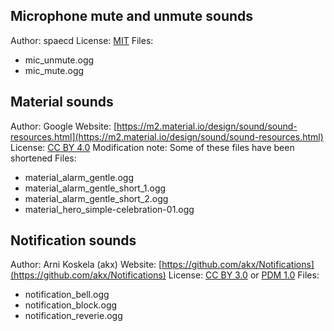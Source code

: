 ## Microphone mute and unmute sounds

Author: spaecd
License: [MIT](https://opensource.org/license/mit)
Files:

- mic_unmute.ogg
- mic_mute.ogg

## Material sounds

Author: Google
Website: [https://m2.material.io/design/sound/sound-resources.html](https://m2.material.io/design/sound/sound-resources.html)
License: [CC BY 4.0](https://creativecommons.org/licenses/by/4.0/)
Modification note: Some of these files have been shortened
Files:

- material_alarm_gentle.ogg
- material_alarm_gentle_short_1.ogg
- material_alarm_gentle_short_2.ogg
- material_hero_simple-celebration-01.ogg

## Notification sounds

Author: Arni Koskela (akx)
Website: [https://github.com/akx/Notifications](https://github.com/akx/Notifications)
License: [CC BY 3.0](https://creativecommons.org/licenses/by/3.0/) or [PDM 1.0](https://creativecommons.org/publicdomain/mark/1.0/)
Files:

- notification_bell.ogg
- notification_block.ogg
- notification_reverie.ogg

